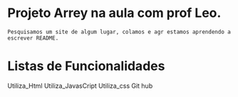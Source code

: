 # Projeto Arrey na aula com prof Leo. 
    
    Pesquisamos um site de algum lugar, colamos e agr estamos aprendendo a escrever README.

# Listas de Funcionalidades

Utiliza_Html
Utiliza_JavasCript
Utiliza_css
Git hub


